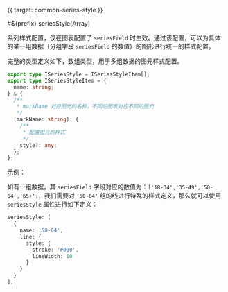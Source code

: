 {{ target: common-series-style }}

<!-- ISeriesStyleSpec -->

#${prefix} seriesStyle(Array)

系列样式配置，仅在图表配置了 `seriesField` 时生效。通过该配置，可以为具体的某一组数据（分组字段 `seriesField` 的数值）的图形进行统一的样式配置。

完整的类型定义如下，数组类型，用于多组数据的图元样式配置。

```ts
export type ISeriesStyle = ISeriesStyleItem[];
export type ISeriesStyleItem = {
  name: string;
} & {
  /**
   * markName 对应图元的名称，不同的图表对应不同的图元
   */
  [markName: string]: {
    /**
     * 配置图元的样式
     */
    style?: any;
  };
};
```

示例：

如有一组数据，其 `seriesField` 字段对应的数值为：`['18-34','35-49','50-64','65+']`，我们需要对 `'50-64'` 组的线进行特殊的样式定义，那么就可以使用 `seriesStyle` 属性进行如下定义：

```ts
seriesStyle: [
  {
    name: '50-64',
    line: {
      style: {
        stroke: '#000',
        lineWidth: 10
      }
    }
  }
],
```
